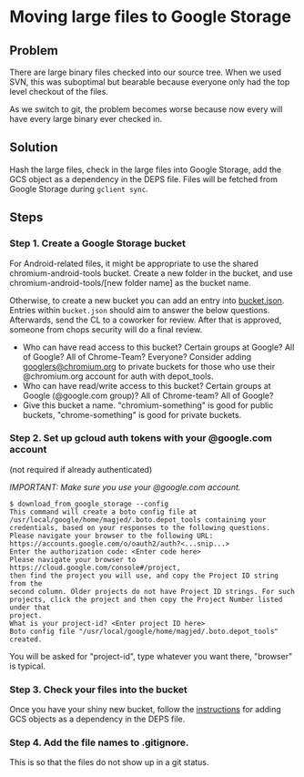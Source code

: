 # Moving large files to Google Storage

## Problem

There are large binary files checked into our source tree. When we used SVN,
this was suboptimal but bearable because everyone only had the top level
checkout of the files.

As we switch to git, the problem becomes worse because now every will have every
large binary ever checked in.

## Solution

Hash the large files, check in the large files into Google Storage, add the GCS
object as a dependency in the DEPS file. Files will be fetched from Google
Storage during `gclient sync`.

## Steps

### Step 1. Create a Google Storage bucket

For Android-related files, it might be appropriate to use the shared
chromium-android-tools bucket. Create a new folder in the bucket, and use
chromium-android-tools/[new folder name] as the bucket name.

Otherwise, to create a new bucket you can add an entry into
[bucket.json](http://shortn/_wkOtCQm10E). Entries within `bucket.json` should
aim to answer the below questions. Afterwards, send the CL to a coworker for review.
After that is approved, someone from chops security will do a final review.

* Who can have read access to this bucket? Certain groups at Google? All of
  Google? All of Chrome-Team? Everyone? Consider adding googlers@chromium.org to
  private buckets for those who use their @chromium.org account for auth with
  depot_tools.
* Who can have read/write access to this bucket? Certain groups at Google
  (@google.com group)? All of Chrome-team? All of Google?
* Give this bucket a name.  "chromium-something" is good for public buckets,
  "chrome-something" is good for private buckets.

### Step 2. Set up gcloud auth tokens with your @google.com account
(not required if already authenticated)

*IMPORTANT: Make sure you use your @google.com account.*

```
$ download_from_google_storage --config
This command will create a boto config file at
/usr/local/google/home/magjed/.boto.depot_tools containing your
credentials, based on your responses to the following questions.
Please navigate your browser to the following URL:
https://accounts.google.com/o/oauth2/auth?<...snip...>
Enter the authorization code: <Enter code here>
Please navigate your browser to https://cloud.google.com/console#/project,
then find the project you will use, and copy the Project ID string from the
second column. Older projects do not have Project ID strings. For such
projects, click the project and then copy the Project Number listed under that
project.
What is your project-id? <Enter project ID here>
Boto config file "/usr/local/google/home/magjed/.boto.depot_tools"
created.
```

You will be asked for "project-id", type whatever you want there, "browser" is
typical.

### Step 3. Check your files into the bucket

Once you have your shiny new bucket, follow the
[instructions](https://chromium.googlesource.com/chromium/src/+/HEAD/docs/gcs_dependencies.md#upload-a-new-object-to-gcs)
for adding GCS objects as a dependency in the DEPS file.

### Step 4. Add the file names to .gitignore.

This is so that the files do not show up in a git status.
